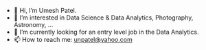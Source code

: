 - 👋 Hi, I’m Umesh Patel.
- 👀 I’m interested in Data Science & Data Analytics, Photography, Astronomy, ...
- 🌱 I’m currently looking for an entry level job in the Data Analytics.
- 📫 How to reach me: unpatel@yahoo.com

<!---
unpatel1/unpatel1 is a ✨ special ✨ repository because its `README.md` (this file) appears on your GitHub profile.
You can click the Preview link to take a look at your changes.
--->
